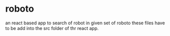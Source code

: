 # roboto
an react based app to search of robot in given set of roboto
these files have to be add into the src folder of thr react app.
